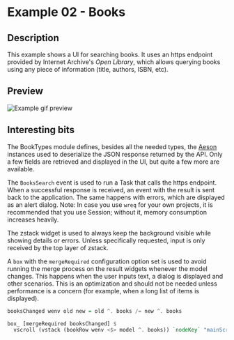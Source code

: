 # Example 02 - Books

## Description

This example shows a UI for searching books. It uses an https endpoint provided
by Internet Archive's _Open Library_, which allows querying books using any
piece of information (title, authors, ISBN, etc).

## Preview

![Example gif preview](images/02_Books.gif)

## Interesting bits

The BookTypes module defines, besides all the needed types, the
[Aeson](https://hackage.haskell.org/package/aeson) instances used to deserialize
the JSON response returned by the API. Only a few fields are retrieved and
displayed in the UI, but quite a few more are available.

The `BooksSearch` event is used to run a Task that calls the https endpoint.
When a successful response is received, an event with the result is sent back to
the application. The same happens with errors, which are displayed as an alert
dialog. Note: In case you use `wreq` for your own projects, it is recommended
that you use Session; without it, memory consumption increases heavily.

The zstack widget is used to always keep the background visible while showing
details or errors. Unless specifically requested, input is only received by the
top layer of zstack.

A `box` with the `mergeRequired` configuration option set is used to avoid
running the merge process on the result widgets whenever the model changes. This
happens when the user inputs text, a dialog is displayed and other scenarios.
This is an optimization and should not be needed unless performance is a concern
(for example, when a long list of items is displayed).

```haskell
booksChanged wenv old new = old ^. books /= new ^. books

box_ [mergeRequired booksChanged] $
  vscroll (vstack (bookRow wenv <$> model ^. books)) `nodeKey` "mainScroll"
```
